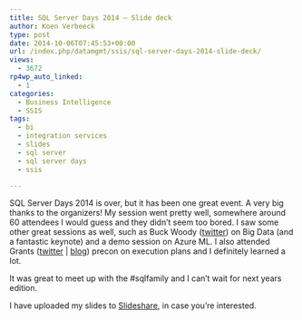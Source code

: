 ```yaml
---
title: SQL Server Days 2014 – Slide deck
author: Koen Verbeeck
type: post
date: 2014-10-06T07:45:53+00:00
url: /index.php/datamgmt/ssis/sql-server-days-2014-slide-deck/
views:
  - 3672
rp4wp_auto_linked:
  - 1
categories:
  - Business Intelligence
  - SSIS
tags:
  - bi
  - integration services
  - slides
  - sql server
  - sql server days
  - ssis

---
```

SQL Server Days 2014 is over, but it has been one great event. A very big thanks to the organizers! My session went pretty well, somewhere around 60 attendees I would guess and they didn&#8217;t seem too bored. I saw some other great sessions as well, such as Buck Woody ([twitter][1]) on Big Data (and a fantastic keynote) and a demo session on Azure ML. I also attended Grants ([twitter][2] | [blog][3]) precon on execution plans and I definitely learned a lot.

It was great to meet up with the #sqlfamily and I can&#8217;t wait for next years edition.

I have uploaded my slides to [Slideshare][4], in case you&#8217;re interested.

 [1]: https://twitter.com/buckwoody
 [2]: https://twitter.com/GFritchey
 [3]: http://www.scarydba.com/
 [4]: http://www.slideshare.net/KoenVerbeeck/sql-server-days-2014-how-to-not-torment-your